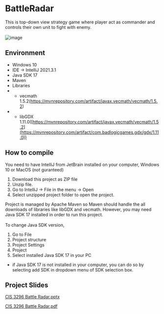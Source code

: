 # BattleRadar

This is top-down view strategy game where player act as commander and controls their own unit to fight with enemy. 
<br>
<br>
![image](https://user-images.githubusercontent.com/71058334/190539751-d4ff6011-080b-4f5d-8f86-ff36c69ba8c7.png)

## Environment
- Windows 10
- IDE -> IntelliJ 2021.3.1
- Java SDK 17
- Maven
- Libraries 
- - vecmath 1.5.2(https://mvnrepository.com/artifact/javax.vecmath/vecmath/1.5.2)
- - libGDX 1.11.0([https://mvnrepository.com/artifact/javax.vecmath/vecmath/1.5.2](https://mvnrepository.com/artifact/com.badlogicgames.gdx/gdx/1.11.0))

## How to compile
You need to have IntelliJ from JetBrain installed on your computer, Windows 10 or MacOS (not guranteed) 
<br>
1. Download this project as ZIP file
2. Unzip file.
3. Go to IntelliJ -> File in the menu -> Open
4. Select unzipped project folder to open the project.

Project is managed by Apache Maven so Maven should handle the all downloads of libraries like libGDX and vecmath. However, you may need Java SDK 17 installed in order to run this project.
<br>
<br>
To change Java SDK version,
1. Go to File
2. Project structure
3. Project Settings
4. Project
5. Select installed Java SDK 17 in your PC
- if Java SDK 17 is not installed in your computer, you can do so by selecting add SDK in dropdown menu of SDK selection box.

## Project Slides
[CIS 3296 Battle Radar.pptx](https://github.com/fes7713/BattleRadar/files/9580053/CIS.3296.Battle.Radar.pptx)


[CIS 3296 Battle Radar.pdf](https://github.com/fes7713/BattleRadar/files/9580062/CIS.3296.Battle.Radar.pdf)
